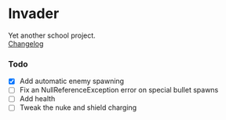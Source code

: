 # Invader

Yet another school project. <br>
[Changelog](CHANGELOG.MD)

### Todo

- [X] Add automatic enemy spawning
- [ ] Fix an NullReferenceException error on special bullet spawns
- [ ] Add health
- [ ] Tweak the nuke and shield charging

